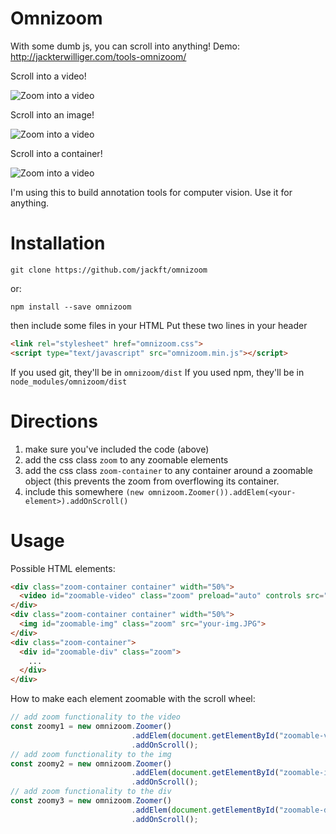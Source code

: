 # Omnizoom
With some dumb js, you can scroll into anything! Demo: http://jackterwilliger.com/tools-omnizoom/

Scroll into a video!

![Zoom into a video](http://jackterwilliger.com/omnizoom-video/)

Scroll into an image!

![Zoom into a video](http://jackterwilliger.com/omnizoom-image/)

Scroll into a container!

![Zoom into a video](http://jackterwilliger.com/omnizoom-div/)

I'm using this to build annotation tools for computer vision. Use it for anything.

# Installation
```
git clone https://github.com/jackft/omnizoom
```
or:
```
npm install --save omnizoom
```

then include some files in your HTML
Put these two lines in your header
```html
<link rel="stylesheet" href="omnizoom.css">
<script type="text/javascript" src="omnizoom.min.js"></script>  
```

If you used git, they'll be in ```omnizoom/dist```
If you used npm, they'll be in ```node_modules/omnizoom/dist```

# Directions
1. make sure you've included the code (above)
2. add the css class ```zoom``` to any zoomable elements
3. add the css class ```zoom-container``` to any container around a zoomable object (this prevents the zoom from overflowing its container.
4. include this somewhere ```(new omnizoom.Zoomer()).addElem(<your-element>).addOnScroll()```

# Usage
Possible HTML elements:
```html
<div class="zoom-container container" width="50%">
  <video id="zoomable-video" class="zoom" preload="auto" controls src="your-video.mp4"></video>
</div>
<div class="zoom-container container" width="50%">
  <img id="zoomable-img" class="zoom" src="your-img.JPG">
</div>
<div class="zoom-container">
  <div id="zoomable-div" class="zoom">
    ...
  </div>
</div>
```
How to make each element zoomable with the scroll wheel:
```javascript
// add zoom functionality to the video
const zoomy1 = new omnizoom.Zoomer()
                           .addElem(document.getElementById("zoomable-video"))
                           .addOnScroll();
// add zoom functionality to the img
const zoomy2 = new omnizoom.Zoomer()
                           .addElem(document.getElementById("zoomable-img"))
                           .addOnScroll();
// add zoom functionality to the div
const zoomy3 = new omnizoom.Zoomer()
                           .addElem(document.getElementById("zoomable-div"))
                           .addOnScroll();
```
